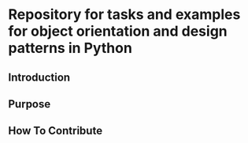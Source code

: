 # Repository for tasks and examples for object orientation and design patterns in Python

## Introduction

## Purpose

## How To Contribute